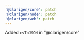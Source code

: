 ```yaml
---
'@clarigen/core': patch
'@clarigen/node': patch
'@clarigen/web': patch
---
```


Added `cvToJSON` in "@clarigen/core"
